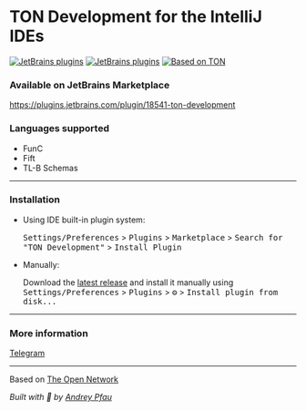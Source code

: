 # TON Development for the IntelliJ IDEs

[![JetBrains plugins][plugin-version-svg]][plugin-repo]
[![JetBrains plugins][plugin-downloads-svg]][plugin-repo]
[![Based on TON][ton-svg]][ton]

### Available on JetBrains Marketplace

https://plugins.jetbrains.com/plugin/18541-ton-development

### Languages supported

- FunC
- Fift
- TL-B Schemas

---


### Installation

- Using IDE built-in plugin system:

  <kbd>Settings/Preferences</kbd> > <kbd>Plugins</kbd> > <kbd>Marketplace</kbd> > <kbd>Search for "TON Development"</kbd> >
  <kbd>Install Plugin</kbd>

- Manually:

  Download the [latest release](https://github.com/andreypfau/intellij-ton/releases/latest) and install it manually using
  <kbd>Settings/Preferences</kbd> > <kbd>Plugins</kbd> > <kbd>⚙️</kbd> > <kbd>Install plugin from disk...</kbd>

---

### More information

[Telegram](https://t.me/intellijton)

---

Based on [The Open Network](https://ton.org)

_Built with 💚 by [Andrey Pfau](https://t.me/andreypfau)_

<!-- Badges -->
[plugin-repo]: https://plugins.jetbrains.com/plugin/18541-ton-development
[plugin-version-svg]: https://img.shields.io/jetbrains/plugin/v/18541-ton-development.svg
[plugin-downloads-svg]: https://img.shields.io/jetbrains/plugin/d/18541-ton-development.svg
[ton-svg]: https://img.shields.io/badge/Based%20on-TON-blue
[ton]: https://ton.org
